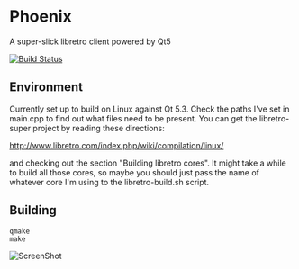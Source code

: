 Phoenix
=======

A super-slick libretro client powered by Qt5

[![Build Status](https://secure.travis-ci.org/team-phoenix/Phoenix.png)](http://travis-ci.org/team-phoenix/Phoenix)


Environment
-----------

Currently set up to build on Linux against Qt 5.3. Check the paths I've set in main.cpp to find out what files need to be present. You can get the libretro-super project by reading these directions:

http://www.libretro.com/index.php/wiki/compilation/linux/

and checking out the section "Building libretro cores". It might take a while to build all those cores, so maybe you should just pass the name of whatever core I'm using to the libretro-build.sh script.

Building
--------

```
qmake
make
```

![ScreenShot](https://raw.github.com/team-phoenix/Phoenix/master/assets/mockup.png)
